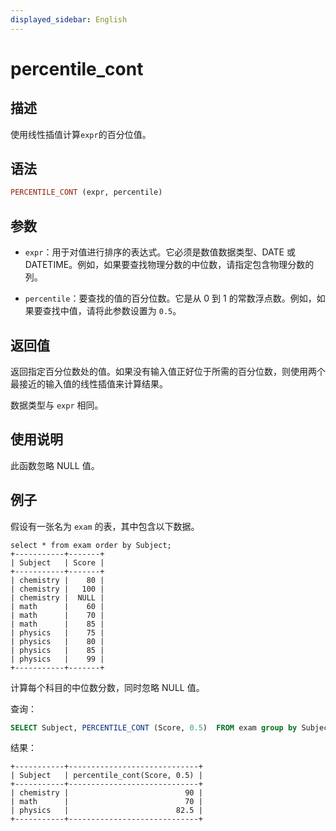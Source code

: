 ```yaml
---
displayed_sidebar: English
---
```


# percentile_cont

## 描述

使用线性插值计算`expr`的百分位值。

## 语法

```Haskell
PERCENTILE_CONT (expr, percentile) 
```

## 参数

- `expr`：用于对值进行排序的表达式。它必须是数值数据类型、DATE 或 DATETIME。例如，如果要查找物理分数的中位数，请指定包含物理分数的列。

- `percentile`：要查找的值的百分位数。它是从 0 到 1 的常数浮点数。例如，如果要查找中值，请将此参数设置为 `0.5`。

## 返回值

返回指定百分位数处的值。如果没有输入值正好位于所需的百分位数，则使用两个最接近的输入值的线性插值来计算结果。

数据类型与 `expr` 相同。

## 使用说明

此函数忽略 NULL 值。

## 例子

假设有一张名为 `exam` 的表，其中包含以下数据。

```Plain
select * from exam order by Subject;
+-----------+-------+
| Subject   | Score |
+-----------+-------+
| chemistry |    80 |
| chemistry |   100 |
| chemistry |  NULL |
| math      |    60 |
| math      |    70 |
| math      |    85 |
| physics   |    75 |
| physics   |    80 |
| physics   |    85 |
| physics   |    99 |
+-----------+-------+
```

计算每个科目的中位数分数，同时忽略 NULL 值。

查询：

```SQL
SELECT Subject, PERCENTILE_CONT (Score, 0.5)  FROM exam group by Subject;
```

结果：

```Plain
+-----------+-----------------------------+
| Subject   | percentile_cont(Score, 0.5) |
+-----------+-----------------------------+
| chemistry |                          90 |
| math      |                          70 |
| physics   |                        82.5 |
+-----------+-----------------------------+
```